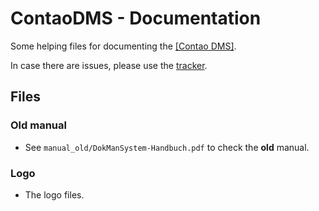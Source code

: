 ContaoDMS - Documentation
=========================

Some helping files for documenting the [[Contao DMS]](https://github.com/ContaoDMS/dms).

In case there are issues, please use the [tracker](https://github.com/ContaoDMS/documentation/issues).


Files
------

### Old manual

- See `manual_old/DokManSystem-Handbuch.pdf` to check the **old** manual.

### Logo

- The logo files.